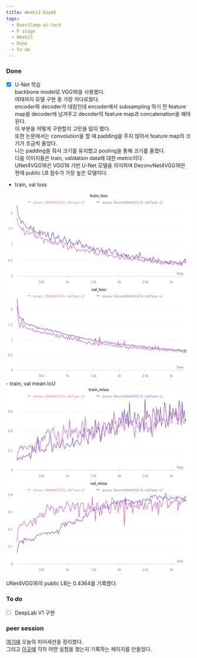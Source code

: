 ```yaml
---
title: Week13 Day65
tags:
  - BoostCamp-ai-tech
  - P stage
  - Week13
  - Done
  - To do
---
```


### Done
- [X] U-Net 학습  
backbone model로 VGG16을 사용했다.  
여태까지 모델 구현 중 가장 까다로웠다.  
encoder와 decoder가 대칭인데 encoder에서 subsampling 하기 전 feature map을 decoder에 넘겨주고 decoder의 feature map과 concatenation을 해야 된다.  
이 부분을 어떻게 구현할지 고민을 많이 했다.  
또한 논문에서는 convolution을 할 때 padding을 주지 않아서 feature map의 크기가 조금씩 줄었다.  
나는 padding을 줘서 크기를 유지했고 pooling을 통해 크기를 줄였다.  
다음 이미지들은 train, validation data에 대한 metric이다.  
UNet4VGG16은 VGG16 기반 U-Net 모델을 의미하며 DeconvNet4VGG16은 현재 public LB 점수가 가장 높은 모델이다.  
- train, val loss
<img src="/assets/images/119.png" width="600px">  
<img src="/assets/images/122.png" width="600px">  
- train, val mean IoU
<img src="/assets/images/121.png" width="600px">  
<img src="/assets/images/124.png" width="600px">  

UNet4VGG16의 public LB는 0.4364를 기록했다.  

### To do
- [ ] DeepLab V1 구현

### peer session
[여기에](https://www.notion.so/74308923d2e4405bb34cc5572aa5205c) 오늘의 피어세션을 정리했다.  
그리고 [이곳에](https://www.notion.so/a941c21d1f8f4b59b80727c3f0fdafe2?v=f95821c075d7433b9795735a9d4663f0) 각자 어떤 실험을 했는지 기록하는 페이지를 만들었다.  
